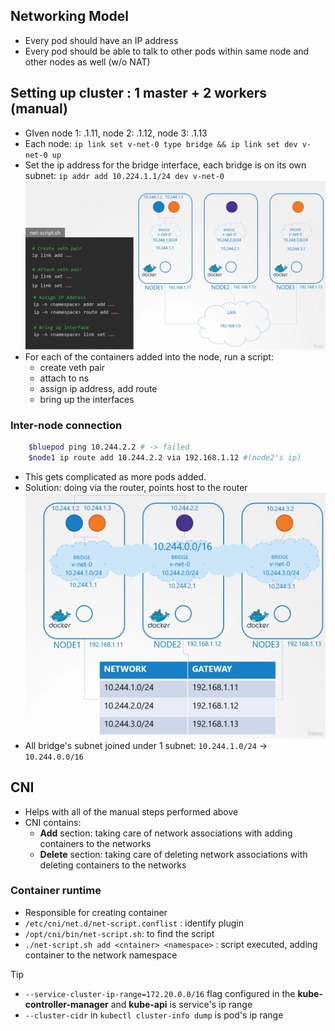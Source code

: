 
## Networking Model 
- Every pod should have an IP address
- Every pod should be able to talk to other pods within same node and other nodes as well (w/o NAT)

## Setting up cluster : 1 master + 2 workers (manual)
- GIven node 1: .1.11, node 2: .1.12, node 3: .1.13
- Each node: `ip link set v-net-0 type bridge && ip link set dev v-net-0 up `
- Set the ip address for the bridge interface, each bridge is on its own subnet: `ip addr add 10.224.1.1/24 dev v-net-0`
![](../../../img/Pasted%20image%2020250525120019.png)
- For each of the containers added into the node, run a script:
	- create veth pair
	- attach to ns
	- assign ip address, add route 
	- bring up the interfaces 

### Inter-node connection 

```bash
	$bluepod ping 10.244.2.2 # -> failed 
	$node1 ip route add 10.244.2.2 via 192.168.1.12 #(node2's ip)
```
- This gets complicated as more pods added. 
- Solution: doing via the router, points host to the router 
![](../../../img/Pasted%20image%2020250525120433.png)
- All bridge's subnet joined under 1 subnet: `10.244.1.0/24` -> `10.244.0.0/16`

## CNI 
- Helps  with all of the manual steps performed above 
- CNI contains: 
	- **Add** section: taking care of network associations with adding containers to the networks 
	- **Delete** section:  taking care of deleting network associations with deleting containers to the networks 
### Container runtime 
- Responsible for creating container 
- `/etc/cni/net.d/net-script.conflist` : identify plugin 
- `/opt/cni/bin/net-script.sh`: to find the script 
- `./net-script.sh add <cntainer> <namespace>` : script executed, adding container to the network namespace

>[!Tip]
>- `--service-cluster-ip-range=172.20.0.0/16` flag configured in the **kube-controller-manager** and **kube-api** is service's ip range
>- `--cluster-cidr` in `kubectl cluster-info dump` is pod's ip range